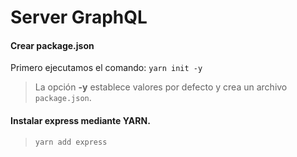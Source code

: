 # Server GraphQL #



#### Crear package.json ####

Primero ejecutamos el comando: `yarn init -y`

> La opción **-y** establece valores por defecto y crea un archivo `package.json`.


#### Instalar express mediante YARN. ####

> `yarn add express` 